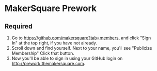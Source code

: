 MakerSquare Prework
===========

## Required

1. Go to https://github.com/makersquare?tab=members, and click "Sign In" at the top right, if you have not already.
2. Scroll down and find yourself. Next to your name, you'll see "Publicize Membership" Click that button.
5. Now you'll be able to sign in using your GitHub login on http://prework.themakersquare.com.
